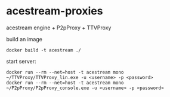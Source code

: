 acestream-proxies
=================

acestream engine + P2pProxy + TTVProxy


build an image
``` 
docker build -t acestream ./
```

start server:
```
docker run --rm --net=host -t acestream mono ~/TTVProxy/TTVProxy_lin.exe -u <username> -p <password> 
docker run --rm --net=host -t acestream mono ~/P2pProxy/P2pProxy_console.exe -u <username> -p <password> 
```
